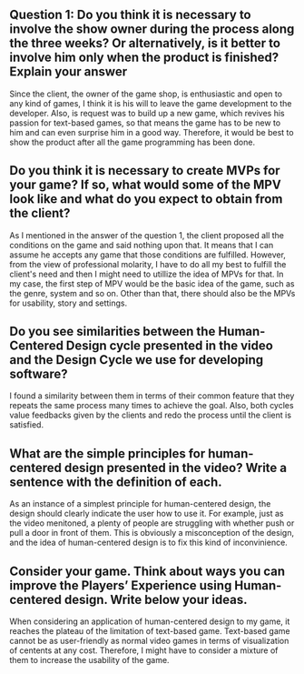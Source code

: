 ## Question 1: Do you think it is necessary to involve the show owner during the process along the three weeks? Or alternatively, is it better to involve him only when the product is finished? Explain your answer

Since the client, the owner of the game shop, is enthusiastic and open to any kind of games, I think it is his will to leave the game development to the developer. Also, is request was to build up a new game, which revives his passion for text-based games, so that means the game has to be new to him and can even surprise him in a good way. Therefore, it would be best to show the product after all the game programming has been done.

## Do you think it is necessary to create MVPs for your game? If so, what would some of the MPV look like and what do you expect to obtain from the client?

As I mentioned in the answer of the question 1, the client proposed all the conditions on the game and said nothing upon that. It means that I can assume he accepts any game that those conditions are fulfilled. However, from the view of professional molarity, I have to do all my best to fulfill the client's need and then I might need to utillize the idea of MPVs for that. In my case, the first step of MPV would be the basic idea of the game, such as the genre, system and so on. Other than that, there should also be the MPVs for usability, story and settings.

## Do you see similarities between the Human-Centered Design cycle presented in the video and the Design Cycle we use for developing software?

I found a similarity between them in terms of their common feature that they repeats the same process many times to achieve the goal. Also, both cycles value feedbacks given by the clients and redo the process until the client is satisfied.

## What are the simple principles for human-centered design presented in the video? Write a sentence with the definition of each.

As an instance of a simplest principle for human-centered design, the design should clearly indicate the user how to use it. For example, just as the video menitoned, a plenty of people are struggling with whether push or pull a door in front of them. This is obviously a misconception of the design, and the idea of human-centered design is to fix this kind of inconvinience.

## Consider your game. Think about ways you can improve the Players’ Experience using Human-centered design. Write below your ideas.

When considering an application of human-centered design to my game, it reaches the plateau of the limitation of text-based game. Text-based game cannot be as user-friendly as normal video games in terms of visualization of centents at any cost. Therefore, I might have to consider a mixture of them to increase the usability of the game.
